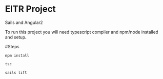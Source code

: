 # EITR Project

Sails and Angular2

To run this project you will need typescript compiler and npm/node installed and setup.

#Steps

`npm install`

`tsc`

`sails lift`
